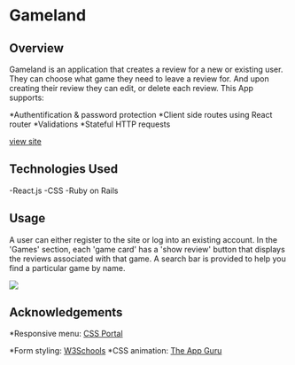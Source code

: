 # Gameland

## Overview


Gameland is  an application that creates a review for a new or existing user. They can choose what game they need to leave a review for. And upon creating their review they can edit, or delete each review.
This App supports:

*Authentification & password protection
*Client side routes using React router
*Validations
*Stateful HTTP requests

[view site](https://my-phase-4-project.herokuapp.com/)


## Technologies Used
 -React.js
 -CSS
 -Ruby on Rails


## Usage
A user can either register to the site or log into an existing account.
In the 'Games' section, each 'game card' has a 'show review' button that displays  the reviews associated with that game. A search bar is provided to help you find a particular game by name.

![](https://github.com/JonathanB96/my-phase-4-project/blob/main/Phase-4-gif.gif)

## Acknowledgements
*Responsive menu: [CSS Portal](https://www.cssportal.com/css3-menu-generator/)

*Form styling: [W3Schools](https://www.w3schools.com/)
*CSS animation: [The App Guru](http://www.theappguruz.com/tag-tools/web/CSSAnimations/)



